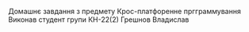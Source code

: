 Домашнє завдання з предмету Крос-платфоренне пргграммування
Виконав студент групи КН-22(2) Грешнов Владислав

